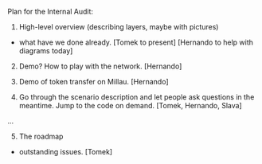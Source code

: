 Plan for the Internal Audit:
1. High-level overview (describing layers, maybe with pictures)
  - what have we done already.
  [Tomek to present]
  [Hernando to help with diagrams today]

2. Demo? How to play with the network.
  [Hernando]

3. Demo of token transfer on Millau.
  [Hernando]

4. Go through the scenario description and let people ask questions in the meantime.
  Jump to the code on demand.
  [Tomek, Hernando, Slava]

  ...

5. The roadmap
  - outstanding issues.
  [Tomek]

